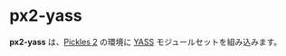 px2-yass
========

__px2-yass__ は、[Pickles 2](http://pickles2.pxt.jp/) の環境に [YASS](https://github.com/k-yasu/YASS/) モジュールセットを組み込みます。




